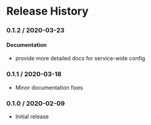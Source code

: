 # Release History

### 0.1.2 / 2020-03-23

#### Documentation

* provide more detailed docs for service-wide config

### 0.1.1 / 2020-03-18

* Minor documentation fixes

### 0.1.0 / 2020-02-09

* Initial release
